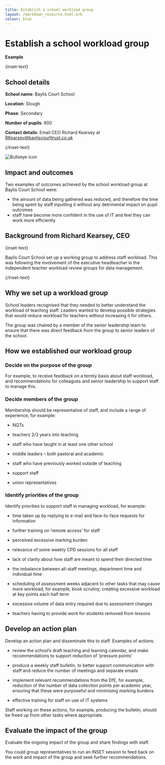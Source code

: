 ```yaml
---
title: Establish a school workload group
layout: /markdown_resource.html.erb
colour: blue
---
```


# Establish a school workload group

<strong class="govuk-tag">Example</strong>

{inset-text}

## School details

**School name**: Baylis Court School   

**Location**: Slough

**Phase**: Secondary

**Number of pupils**: 900

**Contact details**: Email CEO Richard Kearsey at <RKearsey@bayliscourttrust.co.uk>  


{/inset-text}

<div class="govuk-grid-row dfe-width-container">
  <div class="govuk-grid-column-full">
    <div class="info-box">
      <div class="info-box__corner">
        <img src="/assets/images/bullseye.svg" alt="Bullseye icon">
      </div>
      <h2 class="govuk-heading-m">
        Impact and outcomes
      </h2>
      <p>
        Two examples of outcomes achieved by the school workload group at Baylis Court School were:
        <ul>
          <li>
            the amount of data being gathered was reduced, and therefore the time being spent by staff inputting it without any detrimental impact on pupil outcomes
          </li> 
          <li>
          staff have become more confident in the use of IT and feel they can work more efficiently
          </li>
      </p>
    </div>
  </div>
</div>

## Background from Richard Kearsey, CEO

{inset-text}

Baylis Court School set up a working group to address staff workload. This was following the involvement of the executive headteacher in the independent teacher workload review groups for data management.  

{/inset-text}

## Why we set up a workload group 

School leaders recognised that they needed to better understand the workload of teaching staff. Leaders wanted to develop possible strategies that would reduce workload for teachers without increasing it for others.  

The group was chaired by a member of the senior leadership team to ensure that there was direct feedback from the group to senior leaders of the school. 

## How we established our workload group 

### Decide on the purpose of the group 

For example, to receive feedback on a termly basis about staff workload, and recommendations for colleagues and senior leadership to support staff to manage this.  

### Decide members of the group 

Membership should be representative of staff, and include a range of experience, for example: 

* NQTs 

* teachers 2/3 years into teaching 

* staff who have taught in at least one other school 

* middle leaders – both pastoral and academic 

* staff who have previously worked outside of teaching 

* support staff 

* union representatives 

### Identify priorities of the group 

Identify priorities to support staff in managing workload, for example: 

* time taken up by replying to e-mail and face-to-face requests for information 

* further training on ‘remote access’ for staff 

* perceived excessive marking burden 

* relevance of some weekly CPD sessions for all staff 

* lack of clarity about how staff are meant to spend their directed time 

* the imbalance between all-staff meetings, department time and individual time 

* scheduling of assessment weeks adjacent to other tasks that may cause more workload, for example, book scrutiny, creating excessive workload at key points each half term 

* excessive volume of data entry required due to assessment changes 

* teachers having to provide work for students removed from lessons 

## Develop an action plan 

Develop an action plan and disseminate this to staff. Examples of actions: 

* review the school’s draft teaching and learning calendar, and make recommendations to support reduction of ‘pressure points’ 

* produce a weekly staff bulletin, to better support communication with staff and reduce the number of meetings and separate emails   

* implement relevant recommendations from the DfE, for example, reduction of the number of data collection points per academic year, ensuring that these were purposeful and minimising marking burdens 

* effective training for staff on use of IT systems 

Staff working on these actions, for example, producing the bulletin, should be freed up from other tasks where appropriate. 

## Evaluate the impact of the group 

Evaluate the ongoing impact of the group and share findings with staff.  

You could group representatives to run an INSET session to feed back on the work and impact of the group and seek further recommendations. 